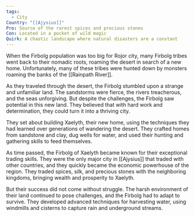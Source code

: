 ```yaml
---
tags:
  - City
Country: "[[Ajysius]]"
Pro: Source of the rarest spices and precious stones
Con: Located in a pocket of wild magic
Quirk: A chaotic landscape where natural disasters are a constant
---
```

When the Firbolg population was too big for Rojor city, many Firbolg tribes went back to their nomadic roots, roaming the desert in search of a new home. Unfortunately, many of these tribes were hunted down by monsters roaming the banks of the [[Rainpath River]].

As they traveled through the desert, the Firbolg stumbled upon a strange and unfamiliar land. The sandstorms were fierce, the rivers treacherous, and the seas unforgiving. But despite the challenges, the Firbolg saw potential in this new land. They believed that with hard work and determination, they could turn it into a thriving city.

They set about building Xaelyth, their new home, using the techniques they had learned over generations of wandering the desert. They crafted homes from sandstone and clay, dug wells for water, and used their hunting and gathering skills to feed themselves.

As time passed, the Firbolg of Xaelyth became known for their exceptional trading skills. They were the only major city in [[Ajysius]] that traded with other countries, and they quickly became the economic powerhouse of the region. They traded spices, silk, and precious stones with the neighboring kingdoms, bringing wealth and prosperity to Xaelyth.

But their success did not come without struggle. The harsh environment of their land continued to pose challenges, and the Firbolg had to adapt to survive. They developed advanced techniques for harvesting water, using windmills and cisterns to capture rain and underground streams.